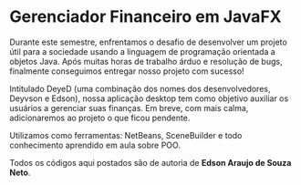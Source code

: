 <h1>Gerenciador Financeiro em JavaFX</h1>

Durante este semestre, enfrentamos o desafio de desenvolver um projeto útil para a sociedade usando a linguagem de programação orientada a objetos Java. Após muitas horas de trabalho árduo e resolução de bugs, finalmente conseguimos entregar nosso projeto com sucesso!

Intitulado DeyeD (uma combinação dos nomes dos desenvolvedores, Deyvson e Edson), nossa aplicação desktop tem como objetivo auxiliar os usuários a gerenciar suas finanças. Em breve, com mais calma, adicionaremos ao projeto o que ficou pendente.

Utilizamos como ferramentas: NetBeans, SceneBuilder e todo conhecimento aprendido em aula sobre POO. <br>

Todos os códigos aqui postados são de autoria de <strong>Edson Araujo de Souza Neto</strong>.
